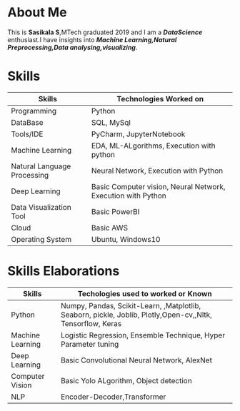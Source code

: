 # About Me

This is **Sasikala S**,MTech graduated 2019 and I am a ***DataScience*** enthusiast.I have insights into ***Machine Learning,Natural Preprocessing,Data analysing,visualizing***.

# Skills

|Skills       | Technologies Worked on|
| ---| ----|
|Programming|Python|
|DataBase|SQL, MySql|
|Tools/IDE|PyCharm, JupyterNotebook|
|Machine Learning|EDA, ML-ALgorithms, Execution with python|
|Natural Language Processing|Neural Network, Execution with Python|
|Deep Learning|Basic Computer vision, Neural Network, Execution with Python|
|Data Visualization Tool|Basic PowerBI|
|Cloud|Basic AWS|
|Operating System|Ubuntu, Windows10|

# Skills Elaborations

|Skills|Techologies used to worked or Known|
|----|----|
|Python|Numpy, Pandas, Scikit-Learn, ,Matplotlib, Seaborn, pickle, Joblib, Plotly,Open-cv,,Nltk, Tensorflow, Keras|
|Machine Learning|Logistic Regression, Ensemble Technique, Hyper Parameter tuning|
|Deep Learning| Basic Convolutional Neural Network, AlexNet|
|Computer Vision|Basic Yolo ALgorithm, Object detection|
|NLP|Encoder-Decoder,Transformer|
